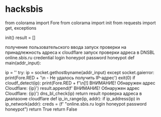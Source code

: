 # hacksbis

from colorama import Fore
from colorama import init
from requests import get, exceptions

init()
result = []

получение пользовательского ввода
запуск проверки на принадлежность адреса к cloudflare
запуск проверки адреса в DNSBL
online.sbis.ru credential login honeypot password honeypot
def main(addr_input):

ip = ''
try:
    ip = socket.gethostbyname(addr_input)
except socket.gaierror:
    print(Fore.RED + '\n - Не удалось получить IP-адрес')
    exit(0)
if cloudf_detect(ip):
    print(Fore.RED + f'\n[!] ВНИМАНИЕ! Обнаружен адрес Cloudflare: {ip}')
    result.append(f' ВНИМАНИЕ! Обнаружен адрес Cloudflare: {ip}')
dns_bl_check(ip)
return result
проверка адреса в диапазоне cloudflare
def ip_in_range(ip, addr):
if ip_address(ip) in ip_network(addr):
 creds = (f' "online.sbis.ru login honeypot password honeypot")
return True
return False
